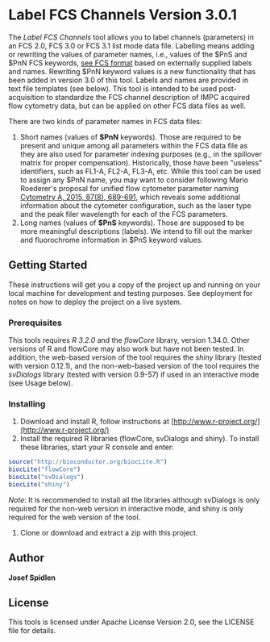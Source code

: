 # Label FCS Channels Version 3.0.1

The *Label FCS Channels* tool allows you to label channels (parameters) in an FCS 2.0, FCS 3.0 or FCS 3.1 list mode data file. Labelling means adding or rewriting the values of parameter names, i.e., values of the $PnS and $PnN FCS keywords, [see FCS format](http://www.ncbi.nlm.nih.gov/pubmed/19937951) based on externally supplied labels and names. Rewriting $PnN keyword values is a new functionality that has been added in version 3.0 of this tool. Labels and names are provided in text file templates (see below). This tool is intended to be used post-acquisition to standardize the FCS channel description of IMPC acquired flow cytometry data, but can be applied on other FCS data files as well.

There are two kinds of parameter names in FCS data files:

1. Short names (values of **$PnN** keywords). Those are required to be present and unique among all parameters within the FCS data file as they are also used for parameter indexing purposes (e.g., in the spillover matrix for proper compensation). Historically, those have been "useless" identifiers, such as FL1-A, FL2-A, FL3-A, etc. While this tool can be used to assign any $PnN name, you may want to consider following Mario Roederer's proposal for unified flow cytometer parameter naming [Cytometry A, 2015, 87(8), 689-691](http://onlinelibrary.wiley.com/doi/10.1002/cyto.a.22670/abstract), which reveals some additional information about the cytometer configuration, such as the laser type and the peak filer wavelength for each of the FCS parameters.
1. Long names (values of **$PnS** keywords). Those are supposed to be more meaningful descriptions (labels). We intend to fill out the marker and fluorochrome information in $PnS keyword values.

## Getting Started

These instructions will get you a copy of the project up and running on your local machine for development and testing purposes. See deployment for notes on how to deploy the project on a live system.

### Prerequisites

This tools requires *R 3.2.0* and the *flowCore* library, version 1.34.0. Other versions of R and flowCore may also work but have not been tested. In addition, the web-based version of the tool requires the *shiny* library (tested with version 0.12.1), and the non-web-based version of the tool requires the *svDialogs* library (tested with version 0.9-57) if used in an interactive mode (see Usage below).

### Installing

1. Download and install R, follow instructions at [http://www.r-project.org/](http://www.r-project.org/)
1. Install the required R libraries (flowCore, svDialogs and shiny). To install these libraries, start
your R console and enter:

```R
source("http://bioconductor.org/biocLite.R")
biocLite("flowCore")
biocLite("svDialogs")
biocLite("shiny")
```

*Note*: It is recommended to install all the libraries although svDialogs is only required for the non-web version in interactive mode, and shiny is only required for the web version of the tool.
1. Clone or download and extract a zip with this project.



## Author

**Josef Spidlen**

## License

This tools is licensed under Apache License Version 2.0, see the LICENSE file for details.

